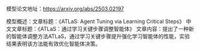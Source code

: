 模型论文地址：https://arxiv.org/abs/2503.02197

模型概述：文章标题：《ATLaS: Agent Tuning via Learning Critical Steps》
中文文章标题：《ATLaS：通过学习关键步骤调整智能体》
文章内容：提出了一种新的智能体调整方法ATLaS，通过学习关键步骤提升强化学习智能体的性能，实验结果表明该方法能有效优化智能体决策。
